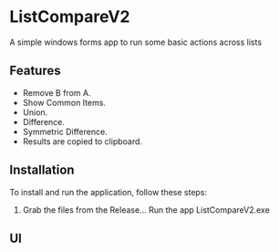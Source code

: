 # ListCompareV2

A simple windows forms app to run some basic actions across lists

## Features

- Remove B from A.
- Show Common Items.
- Union.
- Difference.
- Symmetric Difference.
- Results are copied to clipboard.

## Installation

To install and run the application, follow these steps:

1. Grab the files from the Release... Run the app ListCompareV2.exe

## UI
